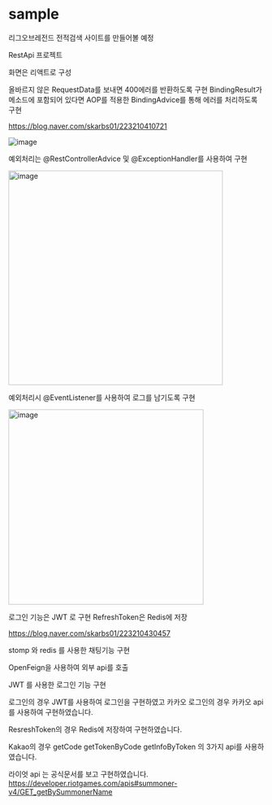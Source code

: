 # sample
리그오브레전드 전적검색 사이트를 만들어볼 예정

RestApi 프로젝트

화면은 리액트로 구성

올바르지 않은 RequestData를 보내면 400에러를 반환하도록 구현
BindingResult가 메소드에 포함되어 있다면 AOP를 적용한 BindingAdvice를 통해 에러를 처리하도록 구현

https://blog.naver.com/skarbs01/223210410721

![image](https://github.com/namGyunKim/sample/assets/30253535/bf83dd2e-bec8-476a-80bc-a52590eb8f3b)

예외처리는 @RestControllerAdvice 및 @ExceptionHandler를 사용하여 구현

<img width="422" alt="image" src="https://github.com/namGyunKim/sample/assets/30253535/35b585cc-fd55-4997-b66c-a3921ae3052d">

예외처리시 @EventListener를 사용하여 로그를 남기도록 구현

<img width="384" alt="image" src="https://github.com/namGyunKim/sample/assets/30253535/a6871642-bfd7-4f7e-b31c-89a6095d0305">



로그인 기능은 JWT 로 구현 RefreshToken은 Redis에 저장

https://blog.naver.com/skarbs01/223210430457

stomp 와 redis 를 사용한 채팅기능 구현

OpenFeign을 사용하여 외부 api를 호출

JWT 를 사용한 로그인 기능 구현

로그인의 경우 JWT를 사용하여 로그인을 구현하였고 카카오 로그인의 경우 카카오 api를 사용하여 구현하였습니다.

ResreshToken의 경우 Redis에 저장하여 구현하였습니다.

Kakao의 경우 getCode getTokenByCode getInfoByToken 의 3가지 api를 사용하였습니다.

라이엇 api 는 공식문서를 보고 구현하였습니다.
https://developer.riotgames.com/apis#summoner-v4/GET_getBySummonerName
